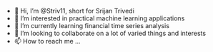 - 👋 Hi, I’m @Striv11, short for Srijan Trivedi
- 👀 I’m interested in practical machine learning applications
- 🌱 I’m currently learning financial time series analysis
- 💞️ I’m looking to collaborate on a lot of varied things and interests
- 📫 How to reach me ...

<!---
Striv11/Striv11 is a ✨ special ✨ repository because its `README.md` (this file) appears on your GitHub profile.
You can click the Preview link to take a look at your changes.
--->
